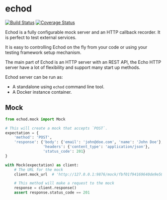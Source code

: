 echod
=====

[![Build Status](https://travis-ci.org/wiliamsouza/echo.svg)](https://travis-ci.org/wiliamsouza/echo)
[![Coverage Status](https://coveralls.io/repos/wiliamsouza/echo/badge.svg?branch=master&service=github)](https://coveralls.io/github/wiliamsouza/echo?branch=master)

Echod is a fully configurable mock server and an HTTP callback recorder. It is
perfect to test external services.

It is easy to controlling Echod on the fly from your code or using your testing
framework setup mechanism.

The main part of Echod is an HTTP server with an REST API, the Echo HTTP server
have a lot of flexibility and support many start up methods.

Echod server can be run as:

* A standalone using `echod` command line tool.
* A Docker instance container.


Mock
----

```python
from echod.mock import Mock

# This will create a mock that accepts `POST`.
expectation = {
    'method': 'POST',
    'response': {'body': {'email': 'john@doe.com', 'name': 'John Doe'},
                 'headers': {'content_type': 'application/json'},
                 'status_code': 201}
}

with Mock(expectation) as client:
    # The URL for the mock
    client.mock_url  # 'http://127.0.0.1:9876/mock/fbf01f94169640de9e585fe5e30a0958/'

    # This method will make a request to the mock
    response = client.response()
    assert response.status_code == 201
```
